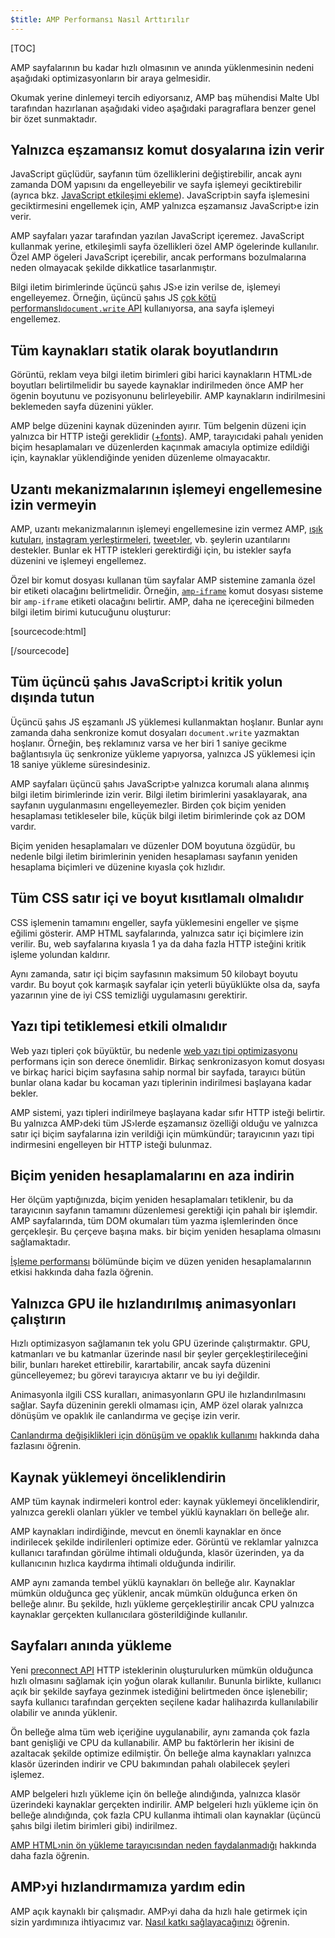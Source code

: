 ```yaml
---
$title: AMP Performansı Nasıl Arttırılır
---
```

[TOC]

AMP sayfalarının bu kadar hızlı olmasının ve anında yüklenmesinin nedeni aşağıdaki optimizasyonların bir araya gelmesidir.

Okumak yerine dinlemeyi tercih ediyorsanız, AMP baş mühendisi Malte Ubl tarafından hazırlanan aşağıdaki video aşağıdaki paragraflara benzer genel bir özet sunmaktadır.

<amp-youtube
    data-videoid="hVRkG1CQScA"
    layout="responsive"
    width="480" height="270">
</amp-youtube>

## Yalnızca eşzamansız komut dosyalarına izin verir

JavaScript güçlüdür,
sayfanın tüm özelliklerini değiştirebilir,
ancak aynı zamanda DOM yapısını da engelleyebilir ve sayfa işlemeyi geciktirebilir
(ayrıca bkz. [JavaScript etkileşimi ekleme](https://developers.google.com/web/fundamentals/performance/critical-rendering-path/adding-interactivity-with-javascript)).
JavaScript›in sayfa işlemesini geciktirmesini engellemek için,
AMP yalnızca eşzamansız JavaScript›e izin verir.

AMP sayfaları yazar tarafından yazılan JavaScript içeremez.
JavaScript kullanmak yerine,
etkileşimli sayfa özellikleri özel AMP ögelerinde kullanılır.
Özel AMP ögeleri JavaScript içerebilir,
ancak performans bozulmalarına neden olmayacak şekilde dikkatlice tasarlanmıştır.

Bilgi iletim birimlerinde üçüncü şahıs JS›e izin verilse de,
işlemeyi engelleyemez.
Örneğin, üçüncü şahıs JS
[çok kötü performanslı`document.write` API](http://www.stevesouders.com/blog/2012/04/10/dont-docwrite-scripts/) kullanıyorsa,
ana sayfa işlemeyi engellemez.

## Tüm kaynakları statik olarak boyutlandırın

Görüntü, reklam veya bilgi iletim birimleri gibi harici kaynakların HTML›de boyutları belirtilmelidir
bu sayede kaynaklar indirilmeden önce AMP her ögenin boyutunu ve pozisyonunu belirleyebilir.
AMP kaynakların indirilmesini beklemeden sayfa düzenini yükler.

AMP belge düzenini kaynak düzeninden ayırır.
Tüm belgenin düzeni için yalnızca bir HTTP isteği gereklidir
([+fonts](#font-triggering-must-be-efficient)).
AMP, tarayıcıdaki pahalı yeniden biçim hesaplamaları ve düzenlerden kaçınmak amacıyla optimize edildiği için,
kaynaklar yüklendiğinde yeniden düzenleme olmayacaktır.

## Uzantı mekanizmalarının işlemeyi engellemesine izin vermeyin

AMP, uzantı mekanizmalarının işlemeyi engellemesine izin vermez
AMP,
[ışık kutuları](/docs/reference/extended/amp-lightbox.html),
[instagram yerleştirmeleri](/docs/reference/extended/amp-instagram.html),
[tweet›ler](/docs/reference/extended/amp-twitter.html), vb. şeylerin uzantılarını destekler.
Bunlar ek HTTP istekleri gerektirdiği için,
bu istekler sayfa düzenini ve işlemeyi engellemez.

Özel bir komut dosyası kullanan tüm sayfalar AMP sistemine
zamanla özel bir etiketi olacağını belirtmelidir.
Örneğin, [`amp-iframe`](/docs/reference/extended/amp-iframe.html)
komut dosyası sisteme bir `amp-iframe` etiketi olacağını belirtir.
AMP, daha ne içereceğini bilmeden bilgi iletim birimi kutucuğunu oluşturur:

[sourcecode:html]
<script async custom-element="amp-iframe" src="https://cdn.ampproject.org/v0/amp-youtube-0.1.js"></script>
[/sourcecode]

## Tüm üçüncü şahıs JavaScript›i kritik yolun dışında tutun

Üçüncü şahıs JS eşzamanlı JS yüklemesi kullanmaktan hoşlanır.
Bunlar aynı zamanda daha senkronize komut dosyaları `document.write` yazmaktan hoşlanır.
Örneğin, beş reklamınız varsa ve her biri
1 saniye gecikme bağlantısıyla üç senkronize yükleme yapıyorsa,
yalnızca JS yüklemesi için 18 saniye yükleme süresindesiniz.

AMP sayfaları üçüncü şahıs JavaScript›e yalnızca korumalı alana alınmış bilgi iletim birimlerinde izin verir.
Bilgi iletim birimlerini yasaklayarak, ana sayfanın uygulanmasını engelleyemezler.
Birden çok biçim yeniden hesaplaması tetikleseler bile,
küçük bilgi iletim birimlerinde çok az DOM vardır.

Biçim yeniden hesaplamaları ve düzenler DOM boyutuna özgüdür,
bu nedenle bilgi iletim birimlerinin yeniden hesaplaması
sayfanın yeniden hesaplama biçimleri ve düzenine kıyasla çok hızlıdır.

## Tüm CSS satır içi ve boyut kısıtlamalı olmalıdır

CSS işlemenin tamamını engeller, sayfa yüklemesini engeller ve şişme eğilimi gösterir.
AMP HTML sayfalarında, yalnızca satır içi biçimlere izin verilir.
Bu, web sayfalarına kıyasla
1 ya da daha fazla HTTP isteğini kritik işleme yolundan kaldırır.

Aynı zamanda, satır içi biçim sayfasının maksimum 50 kilobayt boyutu vardır.
Bu boyut çok karmaşık sayfalar için yeterli büyüklükte olsa da,
sayfa yazarının yine de iyi CSS temizliği uygulamasını gerektirir.

## Yazı tipi tetiklemesi etkili olmalıdır

Web yazı tipleri çok büyüktür, bu nedenle
[web yazı tipi optimizasyonu](https://developers.google.com/web/fundamentals/performance/optimizing-content-efficiency/webfont-optimization)
performans için son derece önemlidir.
Birkaç senkronizasyon komut dosyası ve birkaç harici biçim sayfasına sahip normal bir sayfada,
tarayıcı bütün bunlar olana kadar bu kocaman yazı tiplerinin indirilmesi başlayana kadar bekler.

AMP sistemi, yazı tipleri indirilmeye başlayana kadar sıfır HTTP isteği belirtir.
Bu yalnızca AMP›deki tüm JS›lerde eşzamansız özelliği olduğu
ve yalnızca satır içi biçim sayfalarına izin verildiği için mümkündür;
tarayıcının yazı tipi indirmesini engelleyen bir HTTP isteği bulunmaz.

## Biçim yeniden hesaplamalarını en aza indirin

Her ölçüm yaptığınızda, biçim yeniden hesaplamaları tetiklenir, bu da tarayıcının sayfanın
tamamını düzenlemesi gerektiği için pahalı bir işlemdir.
AMP sayfalarında, tüm DOM okumaları tüm yazma işlemlerinden önce gerçekleşir.
Bu çerçeve başına maks. bir biçim yeniden hesaplama olmasını sağlamaktadır.


[İşleme performansı](https://developers.google.com/web/fundamentals/performance/rendering/) bölümünde biçim ve düzen yeniden hesaplamalarının etkisi hakkında daha fazla öğrenin.

## Yalnızca GPU ile hızlandırılmış animasyonları çalıştırın

Hızlı optimizasyon sağlamanın tek yolu GPU üzerinde çalıştırmaktır.
GPU, katmanları ve bu katmanlar üzerinde nasıl bir şeyler gerçekleştirileceğini bilir,
bunları hareket ettirebilir, karartabilir, ancak sayfa düzenini güncelleyemez;
bu görevi tarayıcıya aktarır ve bu iyi değildir.

Animasyonla ilgili CSS kuralları, animasyonların GPU ile hızlandırılmasını sağlar.
Sayfa düzeninin gerekli olmaması için, AMP özel olarak yalnızca dönüşüm ve opaklık
ile canlandırma ve geçişe izin verir.

[Canlandırma değişiklikleri için dönüşüm ve opaklık kullanımı](https://developers.google.com/web/fundamentals/performance/rendering/stick-to-compositor-only-properties-and-manage-layer-count) hakkında daha fazlasını öğrenin.

## Kaynak yüklemeyi önceliklendirin

AMP tüm kaynak indirmeleri kontrol eder: kaynak yüklemeyi önceliklendirir,
yalnızca gerekli olanları yükler ve tembel yüklü kaynakları ön belleğe alır.

AMP kaynakları indirdiğinde, mevcut en önemli kaynaklar en önce indirilecek
şekilde indirilenleri optimize eder.
Görüntü ve reklamlar yalnızca kullanıcı tarafından görülme ihtimali olduğunda,
klasör üzerinden, ya da kullanıcının hızlıca kaydırma ihtimali olduğunda indirilir.

AMP aynı zamanda tembel yüklü kaynakları ön belleğe alır.
Kaynaklar mümkün olduğunca geç yüklenir, ancak mümkün olduğunca erken ön belleğe alınır.
Bu şekilde, hızlı yükleme gerçekleştirilir ancak CPU yalnızca
kaynaklar gerçekten kullanıcılara gösterildiğinde kullanılır.

## Sayfaları anında yükleme

Yeni [preconnect API](http://www.w3.org/TR/resource-hints/#dfn-preconnect)
HTTP isteklerinin oluşturulurken mümkün olduğunca hızlı olmasını sağlamak için yoğun olarak kullanılır.
Bununla birlikte,
kullanıcı açık bir şekilde sayfaya gezinmek istediğini belirtmeden önce işlenebilir;
sayfa kullanıcı tarafından gerçekten seçilene kadar halihazırda kullanılabilir olabilir
ve anında yüklenir.

Ön belleğe alma tüm web içeriğine uygulanabilir,
aynı zamanda çok fazla bant genişliği ve CPU da kullanabilir. AMP bu faktörlerin her ikisini de azaltacak şekilde optimize edilmiştir. Ön belleğe alma kaynakları yalnızca klasör üzerinden indirir
ve CPU bakımından pahalı olabilecek şeyleri işlemez.

AMP belgeleri hızlı yükleme için ön belleğe alındığında,
yalnızca klasör üzerindeki kaynaklar gerçekten indirilir.
AMP belgeleri hızlı yükleme için ön belleğe alındığında,
çok fazla CPU kullanma ihtimali olan kaynaklar (üçüncü şahıs bilgi iletim birimleri gibi) indirilmez.


[AMP HTML›nin ön yükleme tarayıcısından neden faydalanmadığı](https://medium.com/@cramforce/why-amp-html-does-not-take-full-advantage-of-the-preload-scanner-7e7f788aa94e) hakkında daha fazla öğrenin.

## AMP›yi hızlandırmamıza yardım edin
AMP açık kaynaklı bir çalışmadır.
AMP›yi daha da hızlı hale getirmek için sizin yardımınıza ihtiyacımız var.
[Nasıl katkı sağlayacağınızı](/docs/support/contribute.html) öğrenin.